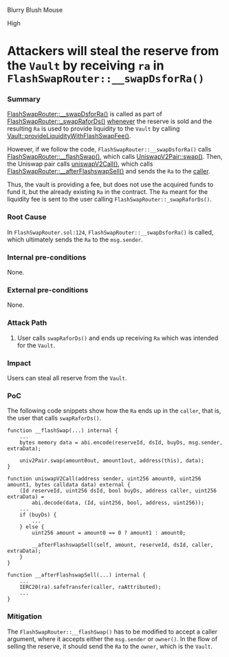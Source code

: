 Blurry Blush Mouse

High

# Attackers will steal the reserve from the `Vault` by receiving `ra` in `FlashSwapRouter::__swapDsforRa()`

### Summary

[FlashSwapRouter::__swapDsforRa()](https://github.com/sherlock-audit/2024-08-cork-protocol/blob/main/Depeg-swap/contracts/core/flash-swaps/FlashSwapRouter.sol#L288) is called as part of [FlashSwapRouter::_swapRaforDs()](https://github.com/sherlock-audit/2024-08-cork-protocol/blob/main/Depeg-swap/contracts/core/flash-swaps/FlashSwapRouter.sol#L98) [whenever](https://github.com/sherlock-audit/2024-08-cork-protocol/blob/main/Depeg-swap/contracts/core/flash-swaps/FlashSwapRouter.sol#L124) the reserve is sold and the resulting `Ra` is used to provide liquidity to the `Vault` by calling [Vault::provideLiquidityWithFlashSwapFee()](https://github.com/sherlock-audit/2024-08-cork-protocol/blob/main/Depeg-swap/contracts/core/flash-swaps/FlashSwapRouter.sol#L125). 

However, if we follow the code, `FlashSwapRouter::__swapDsforRa()` calls [FlashSwapRouter::__flashSwap()](https://github.com/sherlock-audit/2024-08-cork-protocol/blob/main/Depeg-swap/contracts/core/flash-swaps/FlashSwapRouter.sol#L301), which calls [UniswapV2Pair::swap()](https://github.com/sherlock-audit/2024-08-cork-protocol/blob/main/Depeg-swap/contracts/core/flash-swaps/FlashSwapRouter.sol#L335). Then, the Uniswap pair calls [uniswapV2Call()](https://github.com/sherlock-audit/2024-08-cork-protocol/blob/main/Depeg-swap/contracts/core/flash-swaps/FlashSwapRouter.sol#L338), which calls [FlashSwapRouter::__afterFlashswapSell()](https://github.com/sherlock-audit/2024-08-cork-protocol/blob/main/Depeg-swap/contracts/core/flash-swaps/FlashSwapRouter.sol#L353) and sends the `Ra` to the [caller](https://github.com/sherlock-audit/2024-08-cork-protocol/blob/main/Depeg-swap/contracts/core/flash-swaps/FlashSwapRouter.sol#L404).

Thus, the vault is providing a fee, but does not use the acquired funds to fund it, but the already existing `Ra` in the contract. The `Ra` meant for the liquidity fee is sent to the user calling `FlashSwapRouter::_swapRaforDs()`.

### Root Cause

In `FlashSwapRouter.sol:124`, `FlashSwapRouter::__swapDsforRa()` is called, which ultimately sends the `Ra` to the `msg.sender`.

### Internal pre-conditions

None.

### External pre-conditions

None.

### Attack Path

1. User calls `swapRaforDs()` and ends up receiving `Ra` which was intended for the `Vault`.

### Impact

Users can steal all reserve from the `Vault`.

### PoC

The following code snippets show how the `Ra` ends up in the `caller`, that is, the user that calls `swapRaforDs()`.

```solidity
function __flashSwap(...) internal {
    ...
    bytes memory data = abi.encode(reserveId, dsId, buyDs, msg.sender, extraData);

    univ2Pair.swap(amount0out, amount1out, address(this), data);
}

function uniswapV2Call(address sender, uint256 amount0, uint256 amount1, bytes calldata data) external {
    (Id reserveId, uint256 dsId, bool buyDs, address caller, uint256 extraData) =
        abi.decode(data, (Id, uint256, bool, address, uint256));
    ...
    if (buyDs) {
        ...
    } else {
        uint256 amount = amount0 == 0 ? amount1 : amount0;

        __afterFlashswapSell(self, amount, reserveId, dsId, caller, extraData);
    }
}

function __afterFlashswapSell(...) internal {
    ...
    IERC20(ra).safeTransfer(caller, raAttributed);
    ...
}
```

### Mitigation

The `FlashSwapRouter::__flashSwap()` has to be modified to accept a caller argument, where it accepts either the `msg.sender` or `owner()`. In the flow of selling the reserve, it should send the `Ra` to the `owner`, which is the `Vault`.